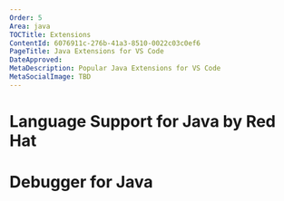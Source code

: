 ```yaml
---
Order: 5
Area: java
TOCTitle: Extensions
ContentId: 6076911c-276b-41a3-8510-0022c03c0ef6
PageTitle: Java Extensions for VS Code
DateApproved:
MetaDescription: Popular Java Extensions for VS Code
MetaSocialImage: TBD
---
```

# Language Support for Java by Red Hat

# Debugger for Java
